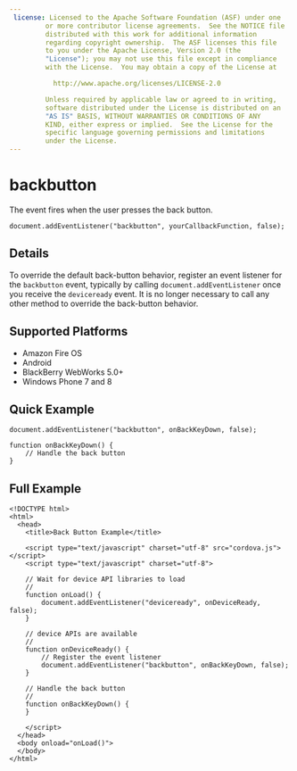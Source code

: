 ```yaml
---
 license: Licensed to the Apache Software Foundation (ASF) under one
         or more contributor license agreements.  See the NOTICE file
         distributed with this work for additional information
         regarding copyright ownership.  The ASF licenses this file
         to you under the Apache License, Version 2.0 (the
         "License"); you may not use this file except in compliance
         with the License.  You may obtain a copy of the License at

           http://www.apache.org/licenses/LICENSE-2.0

         Unless required by applicable law or agreed to in writing,
         software distributed under the License is distributed on an
         "AS IS" BASIS, WITHOUT WARRANTIES OR CONDITIONS OF ANY
         KIND, either express or implied.  See the License for the
         specific language governing permissions and limitations
         under the License.
---
```


# backbutton

The event fires when the user presses the back button.

    document.addEventListener("backbutton", yourCallbackFunction, false);

## Details

To override the default back-button behavior, register an event
listener for the `backbutton` event, typically by calling
`document.addEventListener` once you receive the `deviceready` event.
It is no longer necessary to call any other method to override the
back-button behavior.

## Supported Platforms

- Amazon Fire OS
- Android
- BlackBerry WebWorks 5.0+
- Windows Phone 7 and 8

## Quick Example

    document.addEventListener("backbutton", onBackKeyDown, false);

    function onBackKeyDown() {
        // Handle the back button
    }

## Full Example

    <!DOCTYPE html>
    <html>
      <head>
        <title>Back Button Example</title>

        <script type="text/javascript" charset="utf-8" src="cordova.js"></script>
        <script type="text/javascript" charset="utf-8">

        // Wait for device API libraries to load
        //
        function onLoad() {
            document.addEventListener("deviceready", onDeviceReady, false);
        }

        // device APIs are available
        //
        function onDeviceReady() {
            // Register the event listener
            document.addEventListener("backbutton", onBackKeyDown, false);
        }

        // Handle the back button
        //
        function onBackKeyDown() {
        }

        </script>
      </head>
      <body onload="onLoad()">
      </body>
    </html>
